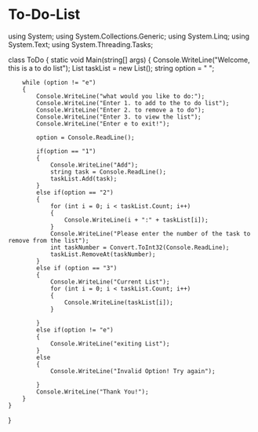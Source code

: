 # To-Do-List
using System;
using System.Collections.Generic;
using System.Linq;
using System.Text;
using System.Threading.Tasks;

class ToDo
{
    static void Main(string[] args)
    {
        Console.WriteLine("Welcome, this is a to do list");
        List<string> taskList = new List<string>();
        string option = " ";

        while (option != "e")
        {
            Console.WriteLine("what would you like to do:");
            Console.WriteLine("Enter 1. to add to the to do list");
            Console.WriteLine("Enter 2. to remove a to do");
            Console.WriteLine("Enter 3. to view the list");
            Console.WriteLine("Enter e to exit!");

            option = Console.ReadLine();

            if(option == "1")
            {
                Console.WriteLine("Add");
                string task = Console.ReadLine();
                taskList.Add(task);
            }
            else if(option == "2")
            {
                for (int i = 0; i < taskList.Count; i++)
                {
                    Console.WriteLine(i + ":" + taskList[i]);
                }
                Console.WriteLine("Please enter the number of the task to remove from the list");
                int taskNumber = Convert.ToInt32(Console.ReadLine);
                taskList.RemoveAt(taskNumber);
            }
            else if (option == "3")
            {
                Console.WriteLine("Current List");
                for (int i = 0; i < taskList.Count; i++)
                {
                    Console.WriteLine(taskList[i]);
                }

            }
            else if(option != "e")
            {
                Console.WriteLine("exiting List");
            }
            else
            {
                Console.WriteLine("Invalid Option! Try again");

            }
            Console.WriteLine("Thank You!");
        }
    }

}
